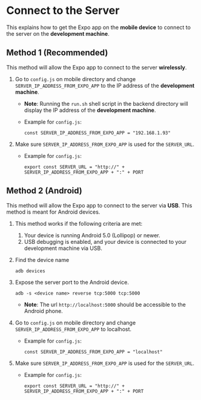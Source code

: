 # Connect to the Server

This explains how to get the Expo app on the **mobile device** to connect to the server on the **development machine**.

## Method 1 (Recommended)

This method will allow the Expo app to connect to the server **wirelessly**.

1. Go to `config.js` on mobile directory and change `SERVER_IP_ADDRESS_FROM_EXPO_APP` to the IP address of the **development machine**. 
    - **Note**: Running the `run.sh` shell script in the backend directory will display the IP address of the **development machine**.

    - Example for `config.js`:
        ```
        const SERVER_IP_ADDRESS_FROM_EXPO_APP = "192.168.1.93"
        ```

2. Make sure `SERVER_IP_ADDRESS_FROM_EXPO_APP` is used for the `SERVER_URL`.

    - Example for `config.js`:
        ```
        export const SERVER_URL = "http://" + SERVER_IP_ADDRESS_FROM_EXPO_APP + ":" + PORT
        ```

## Method 2 (Android)

This method will allow the Expo app to connect to the server via **USB**. This method is meant for Android devices.

1. This method works if the following criteria are met:
    1. Your device is running Android 5.0 (Lollipop) or newer.
    2. USB debugging is enabled, and your device is connected to your development machine via USB.

2. Find the device name
    ```
    adb devices
    ```

3. Expose the server port to the Android device.
    ```
    adb -s <device name> reverse tcp:5000 tcp:5000
    ```

    - **Note**: The url `http://localhost:5000` should be accessible to the Android phone.

4. Go to `config.js` on mobile directory and change `SERVER_IP_ADDRESS_FROM_EXPO_APP` to localhost.

    - Example for `config.js`:
        ```
        const SERVER_IP_ADDRESS_FROM_EXPO_APP = "localhost"
        ```

5. Make sure `SERVER_IP_ADDRESS_FROM_EXPO_APP` is used for the `SERVER_URL`.

    - Example for `config.js`:
        ```
        export const SERVER_URL = "http://" + SERVER_IP_ADDRESS_FROM_EXPO_APP + ":" + PORT
        ```
